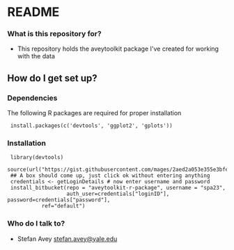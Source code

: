 # README #

### What is this repository for? ###

* This repository holds the aveytoolkit package I've created for working with the data

## How do I get set up? ##

### Dependencies ###

The following R packages are required for proper installation

     install.packages(c('devtools', 'ggplot2', 'gplots'))

### Installation ###

     library(devtools)
     source(url("https://gist.githubusercontent.com/mages/2aed2a053e355e3bfe7c/raw/getLoginDetails.R"))
     ## A box should come up, just click ok without entering anything
     credentials <- getLoginDetails # now enter username and password
     install_bitbucket(repo = "aveytoolkit-r-package", username = "spa23", 
                       auth_user=credentials["loginID"], password=credentials["password"], 
		       ref="default")

### Who do I talk to? ###

* Stefan Avey <stefan.avey@yale.edu>
